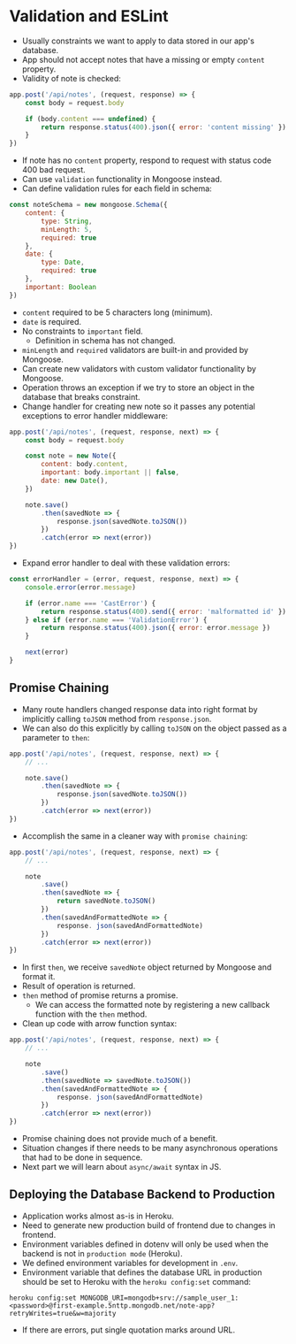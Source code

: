 # Validation and ESLint
- Usually constraints we want to apply to data stored in our app's database.
- App should not accept notes that have a missing or empty `content` property.
- Validity of note is checked:
```javascript
app.post('/api/notes', (request, response) => {
    const body = request.body

    if (body.content === undefined) {
        return response.status(400).json({ error: 'content missing' })
    }
})
```
- If note has no `content` property, respond to request with status code 400 bad request.
- Can use `validation` functionality in Mongoose instead.
- Can define validation rules for each field in schema:
```javascript
const noteSchema = new mongoose.Schema({
    content: {
        type: String,
        minLength: 5,
        required: true
    },
    date: {
        type: Date,
        required: true
    },
    important: Boolean
})
```
- `content` required to be 5 characters long (minimum).
- `date` is required.
- No constraints to `important` field.
    - Definition in schema has not changed.
- `minLength` and `required` validators are built-in and provided by Mongoose.
- Can create new validators with custom validator functionality by Mongoose.
- Operation throws an exception if we try to store an object in the database that breaks constraint.
- Change handler for creating new note so it passes any potential exceptions to error handler middleware:
```javascript
app.post('/api/notes', (request, response, next) => {
    const body = request.body

    const note = new Note({
        content: body.content,
        important: body.important || false,
        date: new Date(),
    })

    note.save()
        .then(savedNote => {
            response.json(savedNote.toJSON())
        })
        .catch(error => next(error))
})
```
- Expand error handler to deal with these validation errors:
```javascript
const errorHandler = (error, request, response, next) => {
    console.error(error.message)

    if (error.name === 'CastError') {
        return response.status(400).send({ error: 'malformatted id' })
    } else if (error.name === 'ValidationError') {
        return response.status(400).json({ error: error.message })
    }

    next(error)
}
```

## Promise Chaining
- Many route handlers changed response data into right format by implicitly calling `toJSON` method from `response.json`.
- We can also do this explicitly by calling `toJSON` on the object passed as a parameter to `then`:
```javascript
app.post('/api/notes', (request, response, next) => {
    // ...

    note.save()
        .then(savedNote => {
            response.json(savedNote.toJSON())
        })
        .catch(error => next(error))
})
```
- Accomplish the same in a cleaner way with `promise chaining`:
```javascript
app.post('/api/notes', (request, response, next) => {
    // ...

    note
        .save()
        .then(savedNote => {
            return savedNote.toJSON()
        })
        .then(savedAndFormattedNote => {
            response. json(savedAndFormattedNote)
        })
        .catch(error => next(error))
})
```
- In first `then`, we receive `savedNote` object returned by Mongoose and format it.
- Result of operation is returned.
- `then` method of promise returns a promise.
    - We can access the formatted note by registering a new callback function with the `then` method.
- Clean up code with arrow function syntax:
```javascript
app.post('/api/notes', (request, response, next) => {
    // ...

    note
        .save()
        .then(savedNote => savedNote.toJSON())
        .then(savedAndFormattedNote => {
            response. json(savedAndFormattedNote)
        })
        .catch(error => next(error))
})
```
- Promise chaining does not provide much of a benefit.
- Situation changes if there needs to be many asynchronous operations that had to be done in sequence.
- Next part we will learn about `async/await` syntax in JS.

## Deploying the Database Backend to Production
- Application works almost as-is in Heroku.
- Need to generate new production build of frontend due to changes in frontend.
- Environment variables defined in dotenv will only be used when the backend is not in `production mode` (Heroku).
- We defined environment variables for development in `.env`.
- Environment variable that defines the database URL in production should be set to Heroku with the `heroku config:set` command:
```
heroku config:set MONGODB_URI=mongodb+srv://sample_user_1:<password>@first-example.5nttp.mongodb.net/note-app?retryWrites=true&w=majority
```
- If there are errors, put single quotation marks around URL.